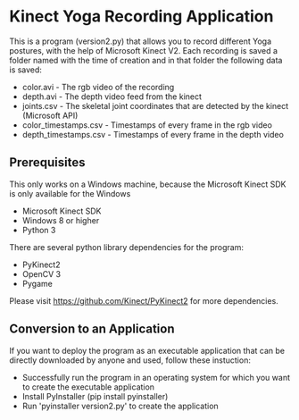 # Kinect Yoga Recording Application

This is a program (version2.py) that allows you to record different Yoga postures, with the help of Microsoft Kinect V2. Each recording is saved a folder named with the time of creation and in that folder the following data is saved:
* color.avi - The rgb video of the recording
* depth.avi - The depth video feed from the kinect
* joints.csv - The skeletal joint coordinates that are detected by the kinect (Microsoft API)
* color_timestamps.csv - Timestamps of every frame in the rgb video
* depth_timestamps.csv - Timestamps of every frame in the depth video

## Prerequisites

This only works on a Windows machine, because the Microsoft Kinect SDK is only available for the Windows

* Microsoft Kinect SDK
* Windows 8 or higher
* Python 3

There are several python library dependencies for the program:

* PyKinect2
* OpenCV 3
* Pygame

Please visit https://github.com/Kinect/PyKinect2 for more dependencies.

## Conversion to an Application

If you want to deploy the program as an executable application that can be directly downloaded by anyone and used, follow these instuction:

* Successfully run the program in an operating system for which you want to create the executable application
* Install PyInstaller (pip install pyinstaller)
* Run 'pyinstaller version2.py' to create the application
